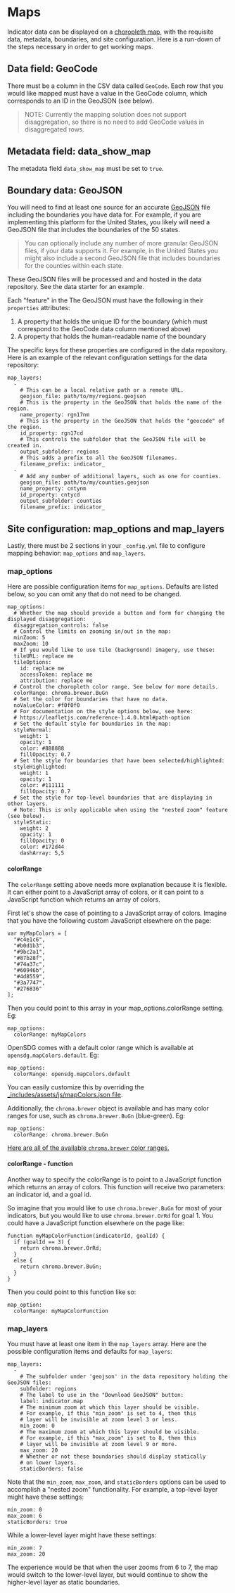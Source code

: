 <h1>Maps</h1>

Indicator data can be displayed on a [choropleth map](https://en.wikipedia.org/wiki/Choropleth_map), with the requisite data, metadata, boundaries, and site configuration. Here is a run-down of the steps necessary in order to get working maps.

## Data field: GeoCode

There must be a column in the CSV data called `GeoCode`. Each row that you would like mapped must have a value in the GeoCode column, which corresponds to an ID in the GeoJSON (see below).

> NOTE: Currently the mapping solution does not support disaggregation, so there is no need to add GeoCode values in disaggregated rows.

## Metadata field: data_show_map

The metadata field `data_show_map` must be set to `true`.

## Boundary data: GeoJSON

You will need to find at least one source for an accurate [GeoJSON](http://geojson.org/) file including the boundaries you have data for. For example, if you are implementing this platform for the United States, you likely will need a GeoJSON file that includes the boundaries of the 50 states.

> You can optionally include any number of more granular GeoJSON files, if your data supports it. For example, in the United States you might also include a second GeoJSON file that includes boundaries for the counties within each state.

These GeoJSON files will be processed and and hosted in the data repository. See the data starter for an example.

Each "feature" in the The GeoJSON must have the following in their `properties` attributes:

1. A property that holds the unique ID for the boundary (which must correspond to the GeoCode data column mentioned above)
2. A property that holds the human-readable name of the boundary

The specific keys for these properties are configured in the data repository. Here is an example of the relevant configuration settings for the data repository:

```
map_layers:
  -
    # This can be a local relative path or a remote URL.
    geojson_file: path/to/my/regions.geojson
    # This is the property in the GeoJSON that holds the name of the region.
    name_property: rgn17nm
    # This is the property in the GeoJSON that holds the "geocode" of the region.
    id_property: rgn17cd
    # This controls the subfolder that the GeoJSON file will be created in.
    output_subfolder: regions
    # This adds a prefix to all the GeoJSON filenames.
    filename_prefix: indicator_
  -
    # Add any number of additional layers, such as one for counties.
    geojson_file: path/to/my/counties.geojson
    name_property: cntynm
    id_property: cntycd
    output_subfolder: counties
    filename_prefix: indicator_
```

## Site configuration: map_options and map_layers

Lastly, there must be 2 sections in your `_config.yml` file to configure mapping behavior: `map_options` and `map_layers`.

### map_options

Here are possible configuration items for `map_options`. Defaults are listed below, so you can omit any that do not need to be changed.

```
map_options:
  # Whether the map should provide a button and form for changing the displayed disaggregation:
  disaggregation_controls: false
  # Control the limits on zooming in/out in the map:
  minZoom: 5
  maxZoom: 10
  # If you would like to use tile (background) imagery, use these:
  tileURL: replace me
  tileOptions:
    id: replace me
    accessToken: replace me
    attribution: replace me
  # Control the choropleth color range. See below for more details.
  colorRange: chroma.brewer.BuGn
  # Set the color for boundaries that have no data.
  noValueColor: #f0f0f0
  # For documentation on the style options below, see here:
  # https://leafletjs.com/reference-1.4.0.html#path-option
  # Set the default style for boundaries in the map:
  styleNormal:
    weight: 1
    opacity: 1
    color: #888888
    fillOpacity: 0.7
  # Set the style for boundaries that have been selected/highlighted:
  styleHighlighted:
    weight: 1
    opacity: 1
    color: #111111
    fillOpacity: 0.7
  # Set the style for top-level boundaries that are displaying in other layers.
  # Note: This is only applicable when using the "nested zoom" feature (see below).
  styleStatic:
    weight: 2
    opacity: 1
    fillOpacity: 0
    color: #172d44
    dashArray: 5,5
```

#### colorRange

The `colorRange` setting above needs more explanation because it is flexible. It can either point to a JavaScript array of colors, or it can point to a JavaScript function which returns an array of colors.

First let's show the case of pointing to a JavaScript array of colors. Imagine that you have the following custom JavaScript elsewhere on the page:

```
var myMapColors = [
  "#c4e1c6",
  "#b0d1b3",
  "#9bc2a1",
  "#87b28f",
  "#74a37c",
  "#60946b",
  "#4d8559",
  "#3a7747",
  "#276836"
];
```

Then you could point to this array in your map_options.colorRange setting. Eg:

```
map_options:
  colorRange: myMapColors
```

OpenSDG comes with a default color range which is available at `opensdg.mapColors.default`. Eg:

```
map_options:
  colorRange: opensdg.mapColors.default
```

You can easily customize this by overriding the [_includes/assets/js/mapColors.json file](https://github.com/open-sdg/open-sdg/blob/HEAD/_includes/assets/js/mapColors.json).

Additionally, the `chroma.brewer` object is available and has many color ranges for use, such as `chroma.brewer.BuGn` (blue-green). Eg:

```
map_options:
  colorRange: chroma.brewer.BuGn
```

[Here are all of the available `chroma.brewer` color ranges.](https://colorbrewer2.org/#type=sequential&scheme=BuGn&n=3)

#### colorRange - function

Another way to specify the colorRange is to point to a JavaScript function which returns an array of colors. This function will receive two parameters: an indicator id, and a goal id.

So imagine that you would like to use `chroma.brewer.BuGn` for most of your indicators, but you would like to use `chroma.brewer.OrRd` for goal 1. You could have a JavaScript function elsewhere on the page like:

```
function myMapColorFunction(indicatorId, goalId) {
  if (goalId == 3) {
    return chroma.brewer.OrRd;
  }
  else {
    return chroma.brewer.BuGn;
  }
}
```

Then you could point to this function like so:

```
map_option:
  colorRange: myMapColorFunction
```

### map_layers

You must have at least one item in the `map_layers` array. Here are the possible configuration items and defaults for `map_layers`:

```
map_layers:
  -
    # The subfolder under 'geojson' in the data repository holding the GeoJSON files:
    subfolder: regions
    # The label to use in the "Download GeoJSON" button:
    label: indicator.map
    # The minimum zoom at which this layer should be visible.
    # For example, if this "min_zoom" is set to 4, then this
    # layer will be invisible at zoom level 3 or less.
    min_zoom: 0
    # The maximum zoom at which this layer should be visible.
    # For example, if this "max_zoom" is set to 8, then this
    # layer will be invisible at zoom level 9 or more.
    max_zoom: 20
    # Whether or not these boundaries should display statically
    # on lower layers.
    staticBorders: false
```

Note that the `min_zoom`, `max_zoom`, and `staticBorders` options can be used to accomplish a "nested zoom" functionality. For example, a top-level layer might have these settings:

```
min_zoom: 0
max_zoom: 6
staticBorders: true
```

While a lower-level layer might have these settings:

```
min_zoom: 7
max_zoom: 20
```

The experience would be that when the user zooms from 6 to 7, the map would switch to the lower-level layer, but would continue to show the higher-level layer as static boundaries.
